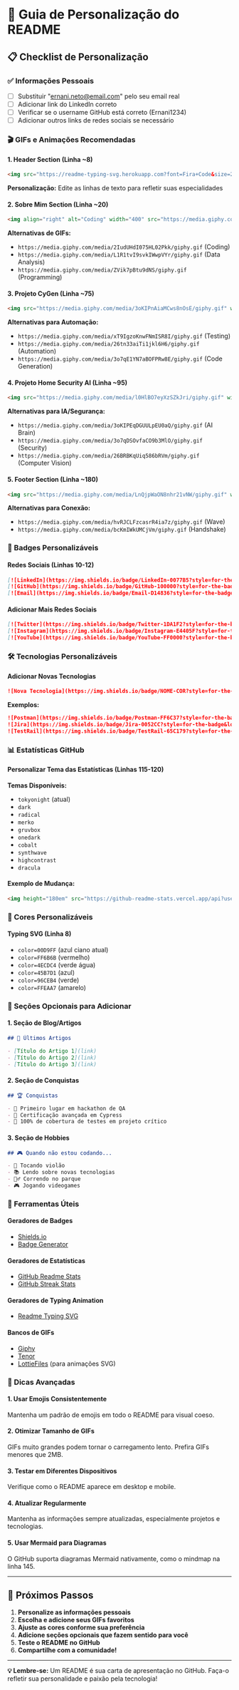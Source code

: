 # 🎨 Guia de Personalização do README

## 📋 Checklist de Personalização

### ✅ Informações Pessoais
- [ ] Substituir "ernani.neto@email.com" pelo seu email real
- [ ] Adicionar link do LinkedIn correto
- [ ] Verificar se o username GitHub está correto (Ernani1234)
- [ ] Adicionar outros links de redes sociais se necessário

### 🎬 GIFs e Animações Recomendadas

#### 1. **Header Section (Linha ~8)**
```markdown
<img src="https://readme-typing-svg.herokuapp.com?font=Fira+Code&size=22&duration=3000&pause=1000&color=00D9FF&center=true&vCenter=true&width=600&lines=Quality+Assurance+Engineer;Test+Automation+Specialist;Cypress+%26+Selenium+Expert;AI+%26+Computer+Vision+Enthusiast;JavaScript+%26+Python+Developer" alt="Typing SVG" />
```
**Personalização:** Edite as linhas de texto para refletir suas especialidades

#### 2. **Sobre Mim Section (Linha ~20)**
```markdown
<img align="right" alt="Coding" width="400" src="https://media.giphy.com/media/qgQUggAC3Pfv687qPC/giphy.gif">
```
**Alternativas de GIFs:**
- `https://media.giphy.com/media/2IudUHdI075HL02Pkk/giphy.gif` (Coding)
- `https://media.giphy.com/media/L1R1tvI9svkIWwpVYr/giphy.gif` (Data Analysis)
- `https://media.giphy.com/media/ZVik7pBtu9dNS/giphy.gif` (Programming)

#### 3. **Projeto CyGen (Linha ~75)**
```markdown
<img src="https://media.giphy.com/media/3oKIPnAiaMCws8nOsE/giphy.gif" width="300" alt="Automation GIF">
```
**Alternativas para Automação:**
- `https://media.giphy.com/media/xT9IgzoKnwFNmISR8I/giphy.gif` (Testing)
- `https://media.giphy.com/media/26tn33aiTi1jkl6H6/giphy.gif` (Automation)
- `https://media.giphy.com/media/3o7qE1YN7aBOFPRw8E/giphy.gif` (Code Generation)

#### 4. **Projeto Home Security AI (Linha ~95)**
```markdown
<img src="https://media.giphy.com/media/l0HlBO7eyXzSZkJri/giphy.gif" width="300" alt="AI Security GIF">
```
**Alternativas para IA/Segurança:**
- `https://media.giphy.com/media/3oKIPEqDGUULpEU0aQ/giphy.gif` (AI Brain)
- `https://media.giphy.com/media/3o7qDSOvfaCO9b3MlO/giphy.gif` (Security)
- `https://media.giphy.com/media/26BRBKqUiq586bRVm/giphy.gif` (Computer Vision)

#### 5. **Footer Section (Linha ~180)**
```markdown
<img src="https://media.giphy.com/media/LnQjpWaON8nhr21vNW/giphy.gif" width="60">
```
**Alternativas para Conexão:**
- `https://media.giphy.com/media/hvRJCLFzcasrR4ia7z/giphy.gif` (Wave)
- `https://media.giphy.com/media/bcKmIWkUMCjVm/giphy.gif` (Handshake)

### 🎯 Badges Personalizáveis

#### Redes Sociais (Linhas 10-12)
```markdown
[![LinkedIn](https://img.shields.io/badge/LinkedIn-0077B5?style=for-the-badge&logo=linkedin&logoColor=white)](SEU_LINKEDIN)
[![GitHub](https://img.shields.io/badge/GitHub-100000?style=for-the-badge&logo=github&logoColor=white)](https://github.com/SEU_USERNAME)
[![Email](https://img.shields.io/badge/Email-D14836?style=for-the-badge&logo=gmail&logoColor=white)](mailto:SEU_EMAIL)
```

#### Adicionar Mais Redes Sociais
```markdown
[![Twitter](https://img.shields.io/badge/Twitter-1DA1F2?style=for-the-badge&logo=twitter&logoColor=white)](SEU_TWITTER)
[![Instagram](https://img.shields.io/badge/Instagram-E4405F?style=for-the-badge&logo=instagram&logoColor=white)](SEU_INSTAGRAM)
[![YouTube](https://img.shields.io/badge/YouTube-FF0000?style=for-the-badge&logo=youtube&logoColor=white)](SEU_YOUTUBE)
```

### 🛠️ Tecnologias Personalizáveis

#### Adicionar Novas Tecnologias
```markdown
![Nova Tecnologia](https://img.shields.io/badge/NOME-COR?style=for-the-badge&logo=LOGO&logoColor=white)
```

**Exemplos:**
```markdown
![Postman](https://img.shields.io/badge/Postman-FF6C37?style=for-the-badge&logo=postman&logoColor=white)
![Jira](https://img.shields.io/badge/Jira-0052CC?style=for-the-badge&logo=jira&logoColor=white)
![TestRail](https://img.shields.io/badge/TestRail-65C179?style=for-the-badge&logo=testrail&logoColor=white)
```

### 📊 Estatísticas GitHub

#### Personalizar Tema das Estatísticas (Linhas 115-120)
**Temas Disponíveis:**
- `tokyonight` (atual)
- `dark`
- `radical`
- `merko`
- `gruvbox`
- `onedark`
- `cobalt`
- `synthwave`
- `highcontrast`
- `dracula`

#### Exemplo de Mudança:
```markdown
<img height="180em" src="https://github-readme-stats.vercel.app/api?username=Ernani1234&show_icons=true&theme=dracula&include_all_commits=true&count_private=true"/>
```

### 🎨 Cores Personalizáveis

#### Typing SVG (Linha 8)
- `color=00D9FF` (azul ciano atual)
- `color=FF6B6B` (vermelho)
- `color=4ECDC4` (verde água)
- `color=45B7D1` (azul)
- `color=96CEB4` (verde)
- `color=FFEAA7` (amarelo)

### 📝 Seções Opcionais para Adicionar

#### 1. **Seção de Blog/Artigos**
```markdown
## 📝 Últimos Artigos

- [Título do Artigo 1](link)
- [Título do Artigo 2](link)
- [Título do Artigo 3](link)
```

#### 2. **Seção de Conquistas**
```markdown
## 🏆 Conquistas

- 🥇 Primeiro lugar em hackathon de QA
- 📜 Certificação avançada em Cypress
- 🎯 100% de cobertura de testes em projeto crítico
```

#### 3. **Seção de Hobbies**
```markdown
## 🎮 Quando não estou codando...

- 🎵 Tocando violão
- 📚 Lendo sobre novas tecnologias
- 🏃‍♂️ Correndo no parque
- 🎮 Jogando videogames
```

### 🔧 Ferramentas Úteis

#### Geradores de Badges
- [Shields.io](https://shields.io/)
- [Badge Generator](https://badgen.net/)

#### Geradores de Estatísticas
- [GitHub Readme Stats](https://github.com/anuraghazra/github-readme-stats)
- [GitHub Streak Stats](https://github.com/DenverCoder1/github-readme-streak-stats)

#### Geradores de Typing Animation
- [Readme Typing SVG](https://github.com/DenverCoder1/readme-typing-svg)

#### Bancos de GIFs
- [Giphy](https://giphy.com/)
- [Tenor](https://tenor.com/)
- [LottieFiles](https://lottiefiles.com/) (para animações SVG)

### 🚀 Dicas Avançadas

#### 1. **Usar Emojis Consistentemente**
Mantenha um padrão de emojis em todo o README para visual coeso.

#### 2. **Otimizar Tamanho de GIFs**
GIFs muito grandes podem tornar o carregamento lento. Prefira GIFs menores que 2MB.

#### 3. **Testar em Diferentes Dispositivos**
Verifique como o README aparece em desktop e mobile.

#### 4. **Atualizar Regularmente**
Mantenha as informações sempre atualizadas, especialmente projetos e tecnologias.

#### 5. **Usar Mermaid para Diagramas**
O GitHub suporta diagramas Mermaid nativamente, como o mindmap na linha 145.

---

## 🎯 Próximos Passos

1. **Personalize as informações pessoais**
2. **Escolha e adicione seus GIFs favoritos**
3. **Ajuste as cores conforme sua preferência**
4. **Adicione seções opcionais que fazem sentido para você**
5. **Teste o README no GitHub**
6. **Compartilhe com a comunidade!**

---

**💡 Lembre-se:** Um README é sua carta de apresentação no GitHub. Faça-o refletir sua personalidade e paixão pela tecnologia!
